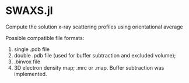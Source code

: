 # SWAXS.jl

Compute the solution x-ray scattering profiles using orientational average

Possible compatible file formats:
1. single .pdb file
2. double .pdb file (used for buffer subtraction and excluded volume);
3. .binvox file
4. 3D electron density map; .mrc or .map. Buffer subtraction was implemented.
